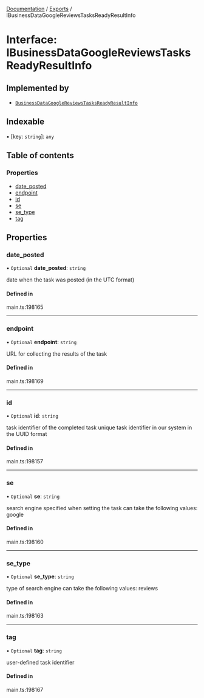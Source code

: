 [Documentation](../README.md) / [Exports](../modules.md) / IBusinessDataGoogleReviewsTasksReadyResultInfo

# Interface: IBusinessDataGoogleReviewsTasksReadyResultInfo

## Implemented by

- [`BusinessDataGoogleReviewsTasksReadyResultInfo`](../classes/BusinessDataGoogleReviewsTasksReadyResultInfo.md)

## Indexable

▪ [key: `string`]: `any`

## Table of contents

### Properties

- [date\_posted](IBusinessDataGoogleReviewsTasksReadyResultInfo.md#date_posted)
- [endpoint](IBusinessDataGoogleReviewsTasksReadyResultInfo.md#endpoint)
- [id](IBusinessDataGoogleReviewsTasksReadyResultInfo.md#id)
- [se](IBusinessDataGoogleReviewsTasksReadyResultInfo.md#se)
- [se\_type](IBusinessDataGoogleReviewsTasksReadyResultInfo.md#se_type)
- [tag](IBusinessDataGoogleReviewsTasksReadyResultInfo.md#tag)

## Properties

### date\_posted

• `Optional` **date\_posted**: `string`

date when the task was posted (in the UTC format)

#### Defined in

main.ts:198165

___

### endpoint

• `Optional` **endpoint**: `string`

URL for collecting the results of the task

#### Defined in

main.ts:198169

___

### id

• `Optional` **id**: `string`

task identifier of the completed task
unique task identifier in our system in the UUID format

#### Defined in

main.ts:198157

___

### se

• `Optional` **se**: `string`

search engine specified when setting the task
can take the following values: google

#### Defined in

main.ts:198160

___

### se\_type

• `Optional` **se\_type**: `string`

type of search engine
can take the following values: reviews

#### Defined in

main.ts:198163

___

### tag

• `Optional` **tag**: `string`

user-defined task identifier

#### Defined in

main.ts:198167
